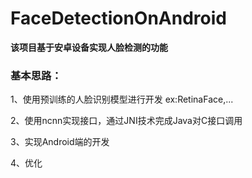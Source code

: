 # FaceDetectionOnAndroid
**该项目基于安卓设备实现人脸检测的功能**
### 基本思路：
1、使用预训练的人脸识别模型进行开发
   ex:RetinaFace,...
   
2、使用ncnn实现接口，通过JNI技术完成Java对C接口调用

3、实现Android端的开发

4、优化
